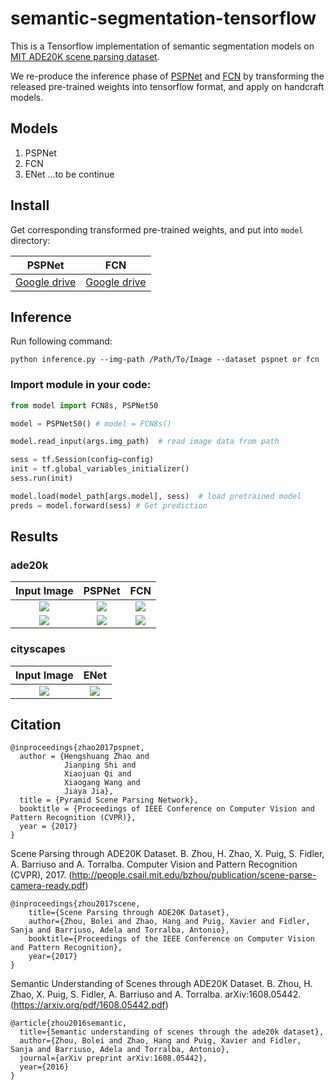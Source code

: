 # semantic-segmentation-tensorflow
This is a Tensorflow implementation of semantic segmentation models on [MIT ADE20K scene parsing dataset](https://github.com/hangzhaomit/semantic-segmentation-pytorch).   
  
We re-produce the inference phase of [PSPNet](https://github.com/hszhao/PSPNet) and [FCN](https://github.com/CSAILVision/sceneparsing) by transforming the released pre-trained weights into tensorflow format, and apply on handcraft models.

## Models
1. PSPNet
2. FCN
3. ENet
...to be continue

## Install
Get corresponding transformed pre-trained weights, and put into `model` directory:   

 PSPNet       |FCN           |
|:-----------:|:-------------:|
|[Google drive](https://drive.google.com/file/d/1WElbk7ogK3e3-yEDP0yXfy4sCpbYL4yP/view?usp=sharing) | [Google drive](https://drive.google.com/file/d/17lcRDt-aJrr4fMom8cWJjAPhoGd911FS/view?usp=sharing)|

## Inference
Run following command:
```
python inference.py --img-path /Path/To/Image --dataset pspnet or fcn
```

### Import module in your code:
```python
from model import FCN8s, PSPNet50

model = PSPNet50() # model = FCN8s()

model.read_input(args.img_path)  # read image data from path

sess = tf.Session(config=config)
init = tf.global_variables_initializer()
sess.run(init)

model.load(model_path[args.model], sess)  # load pretrained model
preds = model.forward(sess) # Get prediction 
```

## Results
### ade20k
|Input Image| PSPNet | FCN |  
:----------:|:------:|:----:
|![](https://github.com/hellochick/semantic-segmentation-tensorflow/blob/master/input/indoor_1.jpg)|![](https://github.com/hellochick/semantic-segmentation-tensorflow/blob/master/output/pspnet_indoor_1.jpg)|![](https://github.com/hellochick/semantic-segmentation-tensorflow/blob/master/output/fcn_indoor_1.jpg)|  
|![](https://github.com/hellochick/semantic-segmentation-tensorflow/blob/master/input/indoor_2.jpg)|![](https://github.com/hellochick/semantic-segmentation-tensorflow/blob/master/output/pspnet_indoor_2.jpg)|![](https://github.com/hellochick/semantic-segmentation-tensorflow/blob/master/output/fcn_indoor_2.jpg)|

### cityscapes
|Input Image| ENet |
:----------:|:------:|
|![](https://github.com/hellochick/semantic-segmentation-tensorflow/blob/master/input/outdoor_1.png)|![](https://github.com/hellochick/semantic-segmentation-tensorflow/blob/master/output/enet_outdoor_1.png)|

## Citation
    @inproceedings{zhao2017pspnet,
      author = {Hengshuang Zhao and
                Jianping Shi and
                Xiaojuan Qi and
                Xiaogang Wang and
                Jiaya Jia},
      title = {Pyramid Scene Parsing Network},
      booktitle = {Proceedings of IEEE Conference on Computer Vision and Pattern Recognition (CVPR)},
      year = {2017}
    }
Scene Parsing through ADE20K Dataset. B. Zhou, H. Zhao, X. Puig, S. Fidler, A. Barriuso and A. Torralba. Computer Vision and Pattern Recognition (CVPR), 2017. (http://people.csail.mit.edu/bzhou/publication/scene-parse-camera-ready.pdf)

    @inproceedings{zhou2017scene,
        title={Scene Parsing through ADE20K Dataset},
        author={Zhou, Bolei and Zhao, Hang and Puig, Xavier and Fidler, Sanja and Barriuso, Adela and Torralba, Antonio},
        booktitle={Proceedings of the IEEE Conference on Computer Vision and Pattern Recognition},
        year={2017}
    }
    
Semantic Understanding of Scenes through ADE20K Dataset. B. Zhou, H. Zhao, X. Puig, S. Fidler, A. Barriuso and A. Torralba. arXiv:1608.05442. (https://arxiv.org/pdf/1608.05442.pdf)

    @article{zhou2016semantic,
      title={Semantic understanding of scenes through the ade20k dataset},
      author={Zhou, Bolei and Zhao, Hang and Puig, Xavier and Fidler, Sanja and Barriuso, Adela and Torralba, Antonio},
      journal={arXiv preprint arXiv:1608.05442},
      year={2016}
    }
    

